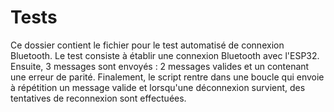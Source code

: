 # Tests
Ce dossier contient le fichier pour le test automatisé de connexion Bluetooth. Le test consiste à établir une connexion Bluetooth avec l'ESP32. Ensuite, 3 messages sont envoyés : 2 messages valides et un contenant une erreur de parité. Finalement, le script rentre dans une boucle qui envoie à répétition un message valide et lorsqu'une déconnexion survient, des tentatives de reconnexion sont effectuées.

